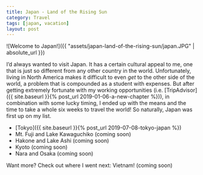 ```yaml
---
title: Japan - Land of the Rising Sun
category: Travel
tags: [japan, vacation]
layout: post
---
```


![Welcome to Japan!]({{ "assets/japan-land-of-the-rising-sun/japan.JPG" | absolute_url }})

I’d always wanted to visit Japan. It has a certain cultural appeal to me, one that is just so different from any other country in the world. Unfortunately, living in North America makes it difficult to even _get_ to the other side of the world, a problem that is compounded as a student with expenses. But after getting extremely fortunate with my working opportunities (i.e. [TripAdvisor]({{ site.baseurl }}{% post_url 2019-01-06-a-new-chapter %})), in combination with some lucky timing, I ended up with the means and the time to take a whole six weeks to travel the world! So naturally, Japan was first up on my list.<!--more-->

* [Tokyo]({{ site.baseurl }}{% post_url 2019-07-08-tokyo-japan %})
* Mt. Fuji and Lake Kawaguchiko (coming soon)
* Hakone and Lake Ashi (coming soon)
* Kyoto (coming soon)
* Nara and Osaka (coming soon)

Want more? Check out where I went next: Vietnam! (coming soon)